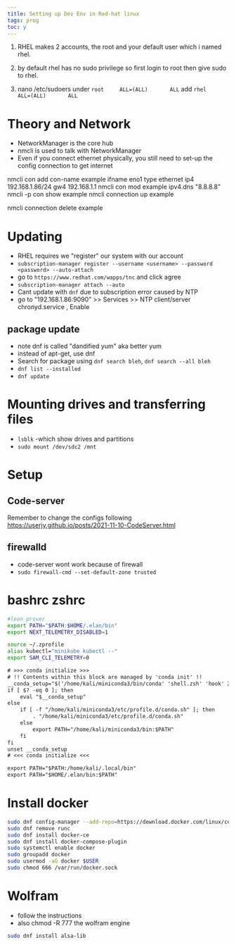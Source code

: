 ```yaml
---
title: Setting up Dev Env in Red-hat linux
tags: prog
toc: y
---
```


1. RHEL makes 2 accounts, the root and your default user which i named rhel.

2. by default rhel has no sudo privilege so first login to root then give sudo to rhel.

3. nano /etc/sudoers
under `root     ALL=(ALL)       ALL`
add   `rhel     ALL=(ALL)       ALL`



# Theory and Network

* NetworkManager is the core hub
* nmcli is used to talk with NetworkManager
* Even if you connect ethernet physically, you still need to set-up the config connection to get internet


nmcli con add con-name example ifname eno1 type ethernet ip4 192.168.1.86/24 gw4 192.168.1.1 
nmcli con mod example ipv4.dns "8.8.8.8"
nmcli -p con show example
nmcli connection up example

nmcli connection delete example

# Updating

* RHEL requires we "register" our system with our account
* `subscription-manager register --username <username> --password <password> --auto-attach`
* go to `https://www.redhat.com/wapps/tnc` and click agree
* `subscription-manager attach --auto`
* Cant update with `dnf` due to subscription error caused by NTP
* go to "192.168.1.86:9090" >> Services >> NTP client/server chronyd.service , Enable

## package update

* note dnf is called "dandified yum" aka better yum
* instead of apt-get, use dnf
* Search for package using `dnf search bleh`, `dnf search --all bleh`
* `dnf list --installed`
* `dnf update`

# Mounting drives and transferring files

* `lsblk`  -which show drives and partitions  
* `sudo mount /dev/sdc2 /mnt`


# Setup

## Code-server

Remember to change the configs following https://userjy.github.io/posts/2021-11-10-CodeServer.html

## firewalld

* code-server wont work because of firewall
* `sudo firewall-cmd --set-default-zone trusted`



# bashrc zshrc

```bash
#lean prover
export PATH="$PATH:$HOME/.elan/bin"
export NEXT_TELEMETRY_DISABLED=1

source ~/.zprofile
alias kubectl="minikube kubectl --"
export SAM_CLI_TELEMETRY=0

```

```txt
# >>> conda initialize >>>
# !! Contents within this block are managed by 'conda init' !!
__conda_setup="$('/home/kali/miniconda3/bin/conda' 'shell.zsh' 'hook' 2> /dev/null)"
if [ $? -eq 0 ]; then
    eval "$__conda_setup"
else
    if [ -f "/home/kali/miniconda3/etc/profile.d/conda.sh" ]; then
        . "/home/kali/miniconda3/etc/profile.d/conda.sh"
    else
        export PATH="/home/kali/miniconda3/bin:$PATH"
    fi
fi
unset __conda_setup
# <<< conda initialize <<<

export PATH="$PATH:/home/kali/.local/bin"
export PATH="$HOME/.elan/bin:$PATH"
```


# Install docker

```bash
sudo dnf config-manager --add-repo=https://download.docker.com/linux/centos/docker-ce.repo
sudo dnf remove runc
sudo dnf install docker-ce
sudo dnf install docker-compose-plugin
sudo systemctl enable docker
sudo groupadd docker
sudo usermod -aG docker $USER
sudo chmod 666 /var/run/docker.sock
```

# Wolfram

* follow the instructions
* also chmod -R 777 the wolfram engine

```bash
sudo dnf install alsa-lib
```

